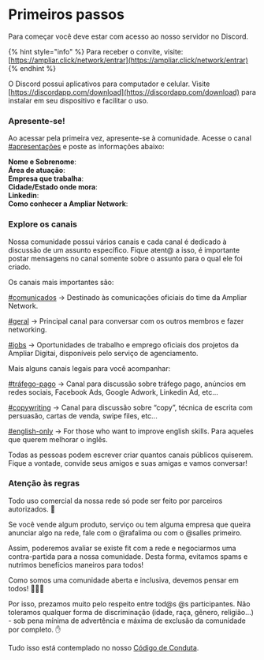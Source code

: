 # Primeiros passos

Para começar você deve estar com acesso ao nosso servidor no Discord.

{% hint style="info" %}
Para receber o convite, visite:  
[https://ampliar.click/network/entrar](https://ampliar.click/network/entrar)
{% endhint %}

O Discord possui aplicativos para computador e celular. Visite [https://discordapp.com/download](https://discordapp.com/download) para instalar em seu dispositivo e facilitar o uso.

### Apresente-se!

Ao acessar pela primeira vez, apresente-se à comunidade. Acesse o canal [\#apresentações](https://discordapp.com/channels/679021814004973595/679022463723765771) e poste as informações abaixo:

**Nome e Sobrenome**:  
**Área de atuação**:  
**Empresa que trabalha**:  
**Cidade/Estado onde mora**:  
**Linkedin**:  
**Como conhecer a Ampliar Network**:

### Explore os canais

Nossa comunidade possui vários canais e cada canal é dedicado à discussão de um assunto específico. Fique atent@ a isso, é importante postar mensagens no canal somente sobre o assunto para o qual ele foi criado.

Os canais mais importantes são:

[\#comunicados](https://discordapp.com/channels/679021814004973595/679182318027407361) → Destinado às comunicações oficiais do time da Ampliar Network.

[\#geral](https://discordapp.com/channels/679021814004973595/679021814004973598) → Principal canal para conversar com os outros membros e fazer networking.

[\#jobs](https://discordapp.com/channels/679021814004973595/679182878936137768) → Oportunidades de trabalho e emprego oficiais dos projetos da Ampliar Digitai, disponíveis pelo serviço de agenciamento.

Mais alguns canais legais para você acompanhar:

[\#tráfego-pago](https://discordapp.com/channels/679021814004973595/679179080607989761) → Canal para discussão sobre tráfego pago, anúncios em redes sociais, Facebook Ads, Google Adwork, Linkedin Ad, etc...

[\#copywriting](https://app.slack.com/client/TU02JP9AA/CTYEZ22KX) → Canal para discussão sobre “copy”, técnica de escrita com persuasão, cartas de venda, swipe files, etc...

[\#english-only](https://discordapp.com/channels/679021814004973595/679183010792472597) → For those who want to improve english skills. Para aqueles que querem melhorar o inglês.

Todas as pessoas podem escrever criar quantos canais públicos quiserem. Fique a vontade, convide seus amigos e suas amigas e vamos conversar!

### Atenção às regras

Todo uso comercial da nossa rede só pode ser feito por parceiros autorizados. 🤙 

Se você vende algum produto, serviço ou tem alguma empresa que queira anunciar algo na rede, fale com o @rafalima ou com o @salles primeiro.

Assim, poderemos avaliar se existe fit com a rede e negociarmos uma contra-partida para a nossa comunidade. Desta forma, evitamos spams e nutrimos benefícios maneiros para todos!

Como somos uma comunidade aberta e inclusiva, devemos pensar em todos! 👫👭👬

Por isso, prezamos muito pelo respeito entre tod@s @s participantes. Não toleramos qualquer forma de discriminação \(idade, raça, gênero, religião…\) - sob pena mínima de advertência e máxima de exclusão da comunidade por completo. ✋

Tudo isso está contemplado no nosso [Código de Conduta](https://docs.impulso.network/codigo-de-conduta).




